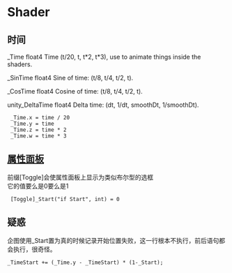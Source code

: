 # Shader
## 时间
_Time float4 Time (t/20, t, t\*2, t\*3), use to animate things inside the shaders.

_SinTime float4 Sine of time: (t/8, t/4, t/2, t).

_CosTime float4 Cosine of time: (t/8, t/4, t/2, t).

unity_DeltaTime float4 Delta time: (dt, 1/dt, smoothDt, 1/smoothDt).  
```
 _Time.x = time / 20  
 _Time.y = time  
 _Time.z = time * 2  
 _Time.w = time * 3  
```
 
## [属性面板](https://blog.csdn.net/candycat1992/article/details/51417965)

前缀[Toggle]会使属性面板上显示为类似布尔型的选框  
它的值要么是0要么是1
```
 [Toggle]_Start("if Start", int) = 0
```

## 疑惑
企图使用_Start置为真的时候记录开始位置失败，这一行根本不执行，前后语句都会执行，很奇怪。
```
_TimeStart += (_Time.y - _TimeStart) * (1-_Start);
```